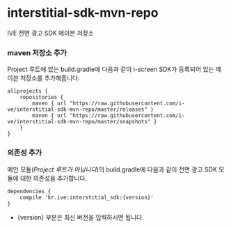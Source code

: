 # interstitial-sdk-mvn-repo
IVE 전면 광고 SDK 메이븐 저장소

### maven 저장소 추가 ###
Project 루트에 있는 build.gradle에 다음과 같이 i-screen SDK가 등록되어 있는 메이븐 저장소를 추가해줍니다.
```
allprojects {
    repositories {
        maven { url "https://raw.githubusercontent.com/i-ve/interstitial-sdk-mvn-repo/master/releases" }
        maven { url "https://raw.githubusercontent.com/i-ve/interstitial-sdk-mvn-repo/master/snapshots" }
    }
}
```

### 의존성 추가 ###
메인 모듈(*Project 루트가 아닙니다*)의 build.gradle에 다음과 같이 전면 광고 SDK 모듈에 대한 의존성을 추가합니다.
```
dependencies {
    compile 'kr.ive:interstitial_sdk:{version}'
}
```
* {version} 부분은 최신 버전을 입력하시면 됩니다.
